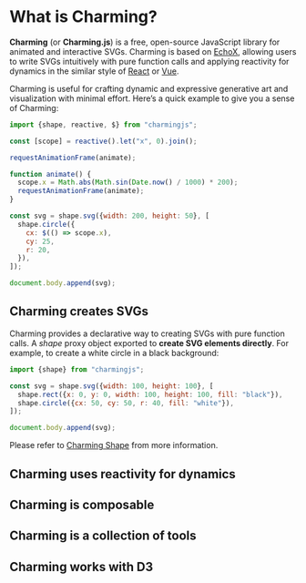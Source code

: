 # What is Charming?

**Charming** (or **Charming.js**) is a free, open-source JavaScript library for animated and interactive SVGs. Charming is based on [EchoX](https://echox.dev/), allowing users to write SVGs intuitively with pure function calls and applying reactivity for dynamics in the similar style of [React](https://react.dev/) or [Vue](https://vuejs.org/).

Charming is useful for crafting dynamic and expressive generative art and visualization with minimal effort. Here’s a quick example to give you a sense of Charming:

```js eval t=module
import {shape, reactive, $} from "charmingjs";

const [scope] = reactive().let("x", 0).join();

requestAnimationFrame(animate);

function animate() {
  scope.x = Math.abs(Math.sin(Date.now() / 1000) * 200);
  requestAnimationFrame(animate);
}

const svg = shape.svg({width: 200, height: 50}, [
  shape.circle({
    cx: $(() => scope.x),
    cy: 25,
    r: 20,
  }),
]);

document.body.append(svg);
```

## Charming creates SVGs

Charming provides a declarative way to creating SVGs with pure function calls. A _shape_ proxy object exported to **create SVG elements directly**. For example, to create a white circle in a black background:

```js eval t=module
import {shape} from "charmingjs";

const svg = shape.svg({width: 100, height: 100}, [
  shape.rect({x: 0, y: 0, width: 100, height: 100, fill: "black"}),
  shape.circle({cx: 50, cy: 50, r: 40, fill: "white"}),
]);

document.body.append(svg);
```

Please refer to [Charming Shape](/charming-shape) from more information.

## Charming uses reactivity for dynamics

## Charming is composable

## Charming is a collection of tools

## Charming works with D3
